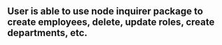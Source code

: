 ## User is able to use node inquirer package to create employees, delete, update roles, create departments, etc.
